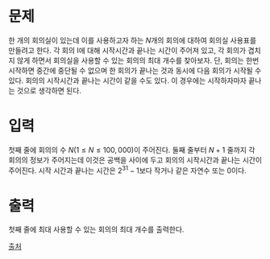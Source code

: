 # 문제

한 개의 회의실이 있는데 이를 사용하고자 하는 $N$개의 회의에 대하여 회의실 사용표를 만들려고 한다. 각 회의 I에 대해 시작시간과 끝나는 시간이 주어져 있고, 각 회의가 겹치지 않게 하면서 회의실을 사용할 수 있는 회의의 최대 개수를 찾아보자. 단, 회의는 한번 시작하면 중간에 중단될 수 없으며 한 회의가 끝나는 것과 동시에 다음 회의가 시작될 수 있다. 회의의 시작시간과 끝나는 시간이 같을 수도 있다. 이 경우에는 시작하자마자 끝나는 것으로 생각하면 된다.

# 입력

첫째 줄에 회의의 수 $N(1 ≤ N ≤ 100,000)$이 주어진다. 둘째 줄부터 $N+1$ 줄까지 각 회의의 정보가 주어지는데 이것은 공백을 사이에 두고 회의의 시작시간과 끝나는 시간이 주어진다. 시작 시간과 끝나는 시간은 $2^{31}-1$보다 작거나 같은 자연수 또는 0이다.

# 출력

첫째 줄에 최대 사용할 수 있는 회의의 최대 개수를 출력한다.

[출처](https://www.acmicpc.net/problem/1931)

